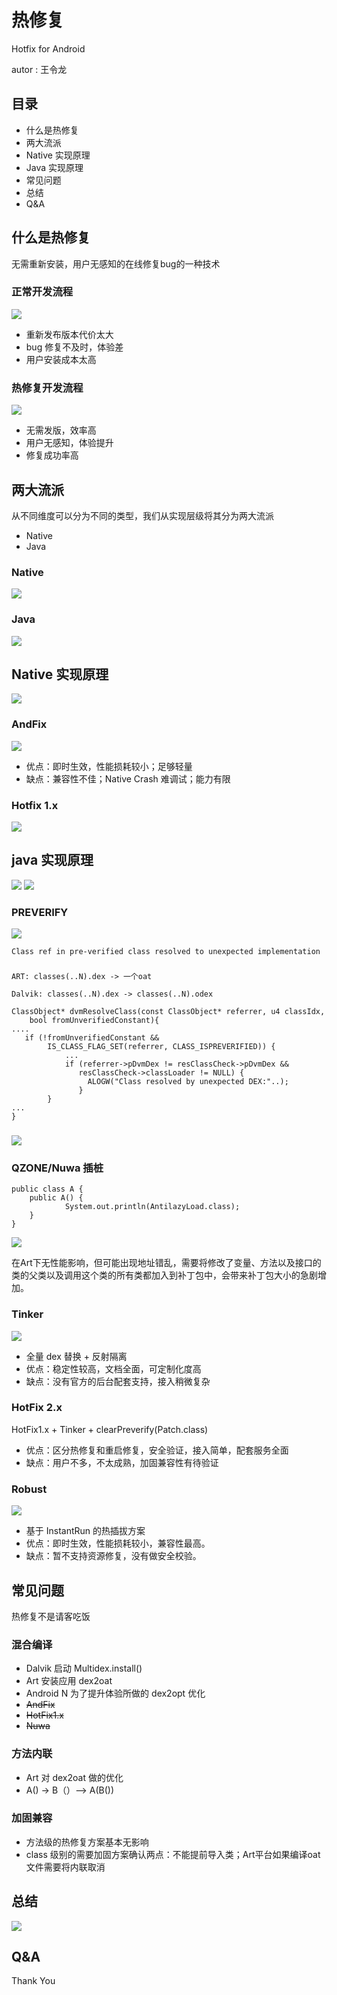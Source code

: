 # 热修复

Hotfix for Android

autor : 王令龙

## 目录

- 什么是热修复
- 两大流派
- Native 实现原理
- Java 实现原理
- 常见问题
- 总结
- Q&A


## 什么是热修复

无需重新安装，用户无感知的在线修复bug的一种技术

### 正常开发流程

![](../assets/images/hot-fix/app_publish.png)

- 重新发布版本代价太大
- bug 修复不及时，体验差
- 用户安装成本太高

### 热修复开发流程

![](../assets/images/hot-fix/hotfix_publish.png)

- 无需发版，效率高
- 用户无感知，体验提升
- 修复成功率高

## 两大流派

从不同维度可以分为不同的类型，我们从实现层级将其分为两大流派

- Native
- Java

### Native

![](../assets/images/hot-fix/native.png)

### Java

![](../assets/images/hot-fix/java.png)

## Native 实现原理

![](../assets/images/hot-fix/replace_method.jpg)

### AndFix 

![](../assets/images/hot-fix/andfix1.png)

- 优点：即时生效，性能损耗较小；足够轻量
- 缺点：兼容性不佳；Native Crash 难调试；能力有限

### Hotfix 1.x

![](../assets/images/hot-fix/hotfix.jpg)

## java 实现原理

![](../assets/images/hot-fix/java1.png)
![](../assets/images/hot-fix/java2.png)

### PREVERIFY

![](../assets/images/hot-fix/preverify.png)

``Class ref in pre-verified class resolved to unexpected implementation``

### 

``ART: classes(..N).dex -> 一个oat``

``Dalvik: classes(..N).dex -> classes(..N).odex``

```
ClassObject* dvmResolveClass(const ClassObject* referrer, u4 classIdx,
    bool fromUnverifiedConstant){
....
   if (!fromUnverifiedConstant &&
        IS_CLASS_FLAG_SET(referrer, CLASS_ISPREVERIFIED)) {
            ...
            if (referrer->pDvmDex != resClassCheck->pDvmDex &&
               resClassCheck->classLoader != NULL) {
                 ALOGW("Class resolved by unexpected DEX:"..);
               }
        }
...
}
```


### 

![](../assets/images/hot-fix/preverify3.jpg)

### QZONE/Nuwa 插桩

```
public class A {
    public A() {
            System.out.println(AntilazyLoad.class);
    }
}
```

![](../assets/images/hot-fix/qzone-dalvik-end.png)

在Art下无性能影响，但可能出现地址错乱，需要将修改了变量、方法以及接口的类的父类以及调用这个类的所有类都加入到补丁包中，会带来补丁包大小的急剧增加。

### Tinker

![](../assets/images/hot-fix/tinker-patch.png)

- 全量 dex 替换 + 反射隔离
- 优点：稳定性较高，文档全面，可定制化度高
- 缺点：没有官方的后台配套支持，接入稍微复杂

### HotFix 2.x

HotFix1.x + Tinker + clearPreverify(Patch.class)

- 优点：区分热修复和重启修复，安全验证，接入简单，配套服务全面
- 缺点：用户不多，不太成熟，加固兼容性有待验证

### Robust

![](../assets/images/hot-fix/robust4.png)

- 基于 InstantRun 的热插拔方案
- 优点：即时生效，性能损耗较小，兼容性最高。
- 缺点：暂不支持资源修复，没有做安全校验。

## 常见问题

热修复不是请客吃饭

### 混合编译

- Dalvik 启动 Multidex.install()
- Art 安装应用 dex2oat 
- Android N 为了提升体验所做的 dex2opt 优化
- ~~AndFix~~
- ~~HotFix1.x~~
- ~~Nuwa~~

### 方法内联

- Art 对 dex2oat 做的优化
- A() -> B（）--> A(B())

### 加固兼容

- 方法级的热修复方案基本无影响
- class 级别的需要加固方案确认两点：不能提前导入类；Art平台如果编译oat文件需要将内联取消

## 总结

![](../assets/images/hot-fix/compare3.png)

## Q&A

Thank You